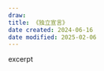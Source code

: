 ```yaml
---
draw:
title: 《独立宣言》
date created: 2024-06-16
date modified: 2025-02-06
---
```


excerpt

<!-- more -->

